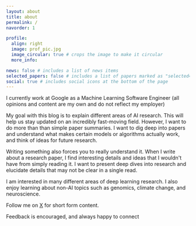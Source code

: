 ```yaml
---
layout: about
title: about
permalink: /
navorder: 1

profile:
  align: right
  image: prof_pic.jpg
  image_circular: true # crops the image to make it circular
  more_info:

news: false # includes a list of news items
selected_papers: false # includes a list of papers marked as "selected={true}"
social: true # includes social icons at the bottom of the page
---
```


I currently work at Google as a Machine Learning Software Engineer (all opinions and content are my own and do not reflect my employer)

My goal with this blog is to explain different areas of AI research. This will help us stay updated on an incredibly fast-moving field. However, I want to do more than than simple paper summaries. I want to dig deep into papers and understand what makes certain models or algorithms actually work, and think of ideas for future research.

Writing something also forces you to really understand it. When I write about a research paper, I find interesting details and ideas that I wouldn't have from simply reading it. I want to present deep dives into research and elucidate details that may not be clear in a single read.

I am interested in many different areas of deep learning research. I also enjoy learning about non-AI topics such as genomics, climate change, and neuroscience.

Follow me on [X](https://twitter.com/rohit_bandaru) for short form content.

Feedback is encouraged, and always happy to connect
